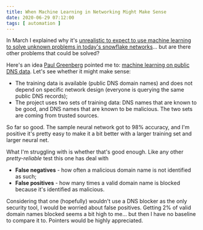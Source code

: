 ```yaml
---
title: When Machine Learning in Networking Might Make Sense
date: 2020-06-29 07:12:00
tags: [ automation ]
---
```

In March I explained why it's [unrealistic to expect to use machine learning to solve unknown problems in today's snowflake networks](https://blog.ipspace.net/2020/03/machine-learning-in-networking-products.html)... but are there other problems that could be solved?

Here's an idea [Paul Greenberg](https://www.linkedin.com/in/greenpau/) pointed me to: [machine learning on public DNS data](https://github.com/chanakyaekbote/coredns_ml_plugin). Let's see whether it might make sense:

* The training data is available (public DNS domain names) and does not depend on specific network design (everyone is querying the same public DNS records);
* The project uses two sets of training data: DNS names that are known to be good, and DNS names that are known to be malicious. The two sets are coming from trusted sources.

So far so good. The sample neural network got to 98% accuracy, and I'm positive it's pretty easy to make it a bit better with a larger training set and larger neural net.

What I'm struggling with is whether that's good enough. Like any other _pretty-reliable_ test this one has deal with

* **False negatives** - how often a malicious domain name is not identified as such;
* **False positives** - how many times a valid domain name is blocked because it's identified as malicious.

Considering that one (hopefully) wouldn't use a DNS blocker as the only security tool, I would be worried about false positives. Getting 2% of valid domain names blocked seems a bit high to me... but then I have no baseline to compare it to. Pointers would be highly appreciated.